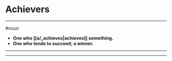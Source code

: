 # Achievers
---
#noun
- **One who [[a/_achieves|achieves]] something.**
- **One who tends to succeed; a winner.**
---
---
